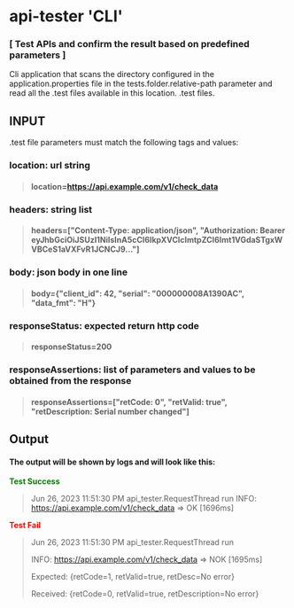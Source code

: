 # api-tester 'CLI'
### [ Test APIs and confirm the result based on predefined parameters ]

Cli application that scans the directory configured in the application.properties file in the tests.folder.relative-path parameter and read all the .test files available in this location.
.test files. 

## INPUT
.test file parameters must match the following tags and values:

### location: url string
> #### location=https://api.example.com/v1/check_data

### headers: string list
> #### headers=["Content-Type: application/json", "Authorization: Bearer eyJhbGciOiJSUzI1NiIsInA5cCI6IkpXVCIcImtpZCI6Imt1VGdaSTgxWVBCeS1aVXFvR1JCNCJ9..."]

### body: json body in one line
> #### body={"client_id": 42, "serial": "000000008A1390AC", "data_fmt": "H"}

### responseStatus: expected return http code
> #### responseStatus=200

### responseAssertions: list of parameters and values to be obtained from the response
> #### responseAssertions=["retCode: 0", "retValid: true", "retDescription: Serial number changed"]

## Output
#### The output will be shown by logs and will look like this:

<span style="color:green"><b>Test Success</b></span>
> Jun 26, 2023 11:51:30 PM api_tester.RequestThread run
> INFO: https://api.example.com/v1/check_data => OK [1696ms]

<span style="color:red"><b>Test Fail</b></span>
> Jun 26, 2023 11:51:30 PM api_tester.RequestThread run
> 
> INFO: https://api.example.com/v1/check_data => NOK [1695ms]
> 
> Expected: {retCode=1, retValid=true, retDesc=No error}
> 
> Received: {retCode=0, retValid=true, retDescription=No error}
> 
